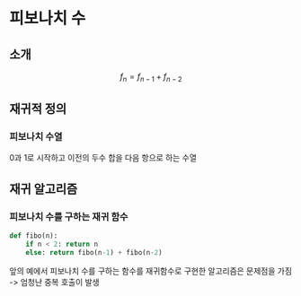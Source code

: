 # 피보나치 수

## 소개

$$f_n = f_{n-1} + f_{n-2} $$

## 재귀적 정의

### 피보나치 수열

0과 1로 시작하고 이전의 두수 합을 다음 항으로 하는 수열

## 재귀 알고리즘

### 피보나치 수를 구하는 재귀 함수

~~~python
def fibo(n):
    if n < 2: return n
    else: return fibo(n-1) + fibo(n-2)
~~~

앞의 예에서 피보나치 수를 구하는 함수를 재귀함수로 구현한 알고리즘은 문제점을 가짐 -> 엄청난 중복 호출이 발생



